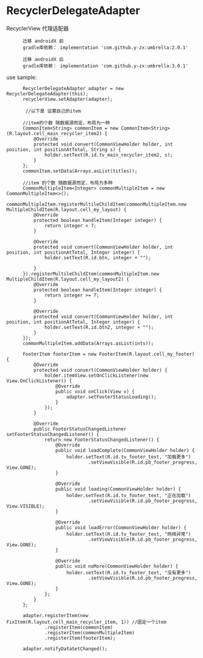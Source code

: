 # RecyclerDelegateAdapter
RecyclerView 代理适配器

          迁移 androidX 前
          gradle库依赖： implementation 'com.github.y-zx:umbrella:2.0.1'

          迁移 androidX 后
          gradle库依赖： implementation 'com.github.y-zx:umbrella:3.0.1'

use sample:

          RecyclerDelegateAdapter adapter = new RecyclerDelegateAdapter(this);
          recyclerView.setAdapter(adapter);

           //以下是 设置自己的item

          //item的个数 随数据源而定，布局为一种
          CommonItem<String> commonItem = new CommonItem<String>(R.layout.cell_main_recycler_item2) {
              @Override
              protected void convert(CommonViewHolder holder, int position, int positionAtTotal, String s) {
                  holder.setText(R.id.tv_main_recycler_item2, s);
              }
          };
          commonItem.setData(Arrays.asList(titles));

          //item 的个数 随数据源而定，布局为多种
          CommonMultipleItem<Integer> commonMultipleItem = new CommonMultipleItem<>();
          commonMultipleItem.registerMultileChildItem(commonMultipleItem.new MultipleChildItem(R.layout.cell_my_layout) {
              @Override
              protected boolean handleItem(Integer integer) {
                  return integer < 7;
              }

              @Override
              protected void convert(CommonViewHolder holder, int position, int positionAtTotal, Integer integer) {
                  holder.setText(R.id.btn, integer + "");

              }
          }).registerMultileChildItem(commonMultipleItem.new MultipleChildItem(R.layout.cell_my_layout2) {
              @Override
              protected boolean handleItem(Integer integer) {
                  return integer >= 7;
              }

              @Override
              protected void convert(CommonViewHolder holder, int position, int positionAtTotal, Integer integer) {
                  holder.setText(R.id.btn2, integer + "");
              }
          });
          commonMultipleItem.addData(Arrays.asList(ints));

          FooterItem footerItem = new FooterItem(R.layout.cell_my_footer) {
              @Override
              protected void convert(CommonViewHolder holder) {
                  holder.itemView.setOnClickListener(new View.OnClickListener() {
                      @Override
                      public void onClick(View v) {
                          adapter.setFooterStatusLoading();
                      }
                  });
              }

              @Override
              public FooterStatusChangedListener setFooterStatusChangedListener() {
                  return new FooterStatusChangedListener() {
                      @Override
                      public void loadComplete(CommonViewHolder holder) {
                          holder.setText(R.id.tv_footer_text, "加载更多")
                                  .setViewVisible(R.id.pb_footer_progress, View.GONE);
                      }

                      @Override
                      public void loading(CommonViewHolder holder) {
                          holder.setText(R.id.tv_footer_text, "正在加载")
                                  .setViewVisible(R.id.pb_footer_progress, View.VISIBLE);
                      }

                      @Override
                      public void loadError(CommonViewHolder holder) {
                          holder.setText(R.id.tv_footer_text, "网络异常")
                                  .setViewVisible(R.id.pb_footer_progress, View.GONE);
                      }

                      @Override
                      public void noMore(CommonViewHolder holder) {
                          holder.setText(R.id.tv_footer_text, "没有更多")
                                  .setViewVisible(R.id.pb_footer_progress, View.GONE);
                      }
                  };
              }
          };

          adapter.registerItem(new FixItem(R.layout.cell_main_recycler_item, 1)) //固定一个item
                  .registerItem(commonItem)
                  .registerItem(commonMultipleItem)
                  .registerItem(footerItem);

          adapter.notifyDataSetChanged();


           
        